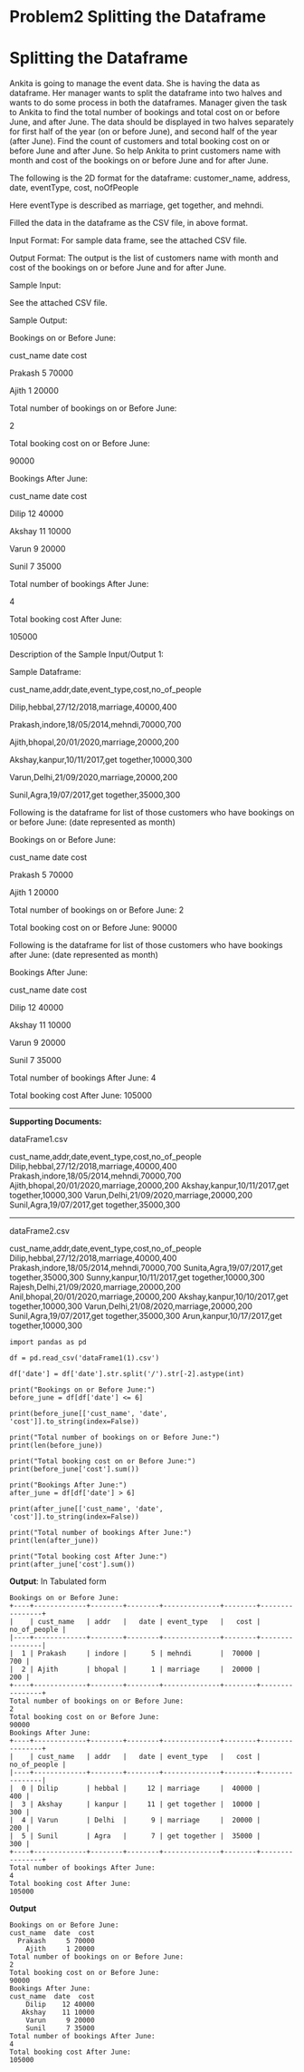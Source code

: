 # Problem2 Splitting the Dataframe

# Splitting the Dataframe

Ankita is going to manage the event data. She is having the data as dataframe. Her manager wants to split the dataframe into two halves and wants to do some process in both the dataframes. Manager given the task to Ankita to find the total number of bookings and total cost on or before June, and after June. The data should be displayed in two halves separately for first half of the year (on or before June), and second half of the year (after June). Find the count of customers and total booking cost on or before June and after June.
So help Ankita to print customers name with month and cost of the bookings on or before June and for after June.

The following is the 2D format for the dataframe:
customer_name, address, date, eventType, cost, noOfPeople

Here eventType is described as marriage, get together, and mehndi.

Filled the data in the dataframe as the CSV file, in above format.

Input Format:
For sample data frame, see the attached CSV file.

Output Format:
The output is the list of customers name with month and cost of the bookings on or before June and for after June.

Sample Input:

See the attached CSV file.

Sample Output:

Bookings on or Before June:

cust_name date cost

Prakash 5 70000

Ajith 1 20000

Total number of bookings on or Before June:

2

Total booking cost on or Before June:

90000

Bookings After June:

cust_name date cost

Dilip 12 40000

Akshay 11 10000

Varun 9 20000

Sunil 7 35000

Total number of bookings After June:

4

Total booking cost After June:

105000

Description of the Sample Input/Output 1:

Sample Dataframe:

cust_name,addr,date,event_type,cost,no_of_people

Dilip,hebbal,27/12/2018,marriage,40000,400

Prakash,indore,18/05/2014,mehndi,70000,700

Ajith,bhopal,20/01/2020,marriage,20000,200

Akshay,kanpur,10/11/2017,get together,10000,300

Varun,Delhi,21/09/2020,marriage,20000,200

Sunil,Agra,19/07/2017,get together,35000,300

Following is the dataframe for list of those customers who have bookings on or before June: (date represented as month)

Bookings on or Before June:

cust_name date cost

Prakash 5 70000

Ajith 1 20000

Total number of bookings on or Before June: 2

Total booking cost on or Before June: 90000

Following is the dataframe for list of those customers who have bookings after June: (date represented as month)

Bookings After June:

cust_name date cost

Dilip 12 40000

Akshay 11 10000

Varun 9 20000

Sunil 7 35000

Total number of bookings After June: 4

Total booking cost After June: 105000

---

**Supporting Documents:**

dataFrame1.csv

cust_name,addr,date,event_type,cost,no_of_people
Dilip,hebbal,27/12/2018,marriage,40000,400
Prakash,indore,18/05/2014,mehndi,70000,700
Ajith,bhopal,20/01/2020,marriage,20000,200
Akshay,kanpur,10/11/2017,get together,10000,300
Varun,Delhi,21/09/2020,marriage,20000,200
Sunil,Agra,19/07/2017,get together,35000,300

---
dataFrame2.csv

cust_name,addr,date,event_type,cost,no_of_people
Dilip,hebbal,27/12/2018,marriage,40000,400
Prakash,indore,18/05/2014,mehndi,70000,700
Sunita,Agra,19/07/2017,get together,35000,300
Sunny,kanpur,10/11/2017,get together,10000,300
Rajesh,Delhi,21/09/2020,marriage,20000,200
Anil,bhopal,20/01/2020,marriage,20000,200
Akshay,kanpur,10/10/2017,get together,10000,300
Varun,Delhi,21/08/2020,marriage,20000,200
Sunil,Agra,19/07/2017,get together,35000,300
Arun,kanpur,10/17/2017,get together,10000,300

```
import pandas as pd

df = pd.read_csv('dataFrame1(1).csv')

df['date'] = df['date'].str.split('/').str[-2].astype(int)

print("Bookings on or Before June:")
before_june = df[df['date'] <= 6]

print(before_june[['cust_name', 'date', 'cost']].to_string(index=False))

print("Total number of bookings on or Before June:")
print(len(before_june))

print("Total booking cost on or Before June:")
print(before_june['cost'].sum())

print("Bookings After June:")
after_june = df[df['date'] > 6]

print(after_june[['cust_name', 'date', 'cost']].to_string(index=False))

print("Total number of bookings After June:")
print(len(after_june))

print("Total booking cost After June:")
print(after_june['cost'].sum())

```

**Output**: In Tabulated form

```
Bookings on or Before June:
+----+-------------+--------+--------+--------------+--------+----------------+
|    | cust_name   | addr   |   date | event_type   |   cost |   no_of_people |
|----+-------------+--------+--------+--------------+--------+----------------|
|  1 | Prakash     | indore |      5 | mehndi       |  70000 |            700 |
|  2 | Ajith       | bhopal |      1 | marriage     |  20000 |            200 |
+----+-------------+--------+--------+--------------+--------+----------------+
Total number of bookings on or Before June:
2
Total booking cost on or Before June:
90000
Bookings After June:
+----+-------------+--------+--------+--------------+--------+----------------+
|    | cust_name   | addr   |   date | event_type   |   cost |   no_of_people |
|----+-------------+--------+--------+--------------+--------+----------------|
|  0 | Dilip       | hebbal |     12 | marriage     |  40000 |            400 |
|  3 | Akshay      | kanpur |     11 | get together |  10000 |            300 |
|  4 | Varun       | Delhi  |      9 | marriage     |  20000 |            200 |
|  5 | Sunil       | Agra   |      7 | get together |  35000 |            300 |
+----+-------------+--------+--------+--------------+--------+----------------+
Total number of bookings After June:
4
Total booking cost After June:
105000

```

**Output**

```
Bookings on or Before June:
cust_name  date  cost
  Prakash     5 70000
    Ajith     1 20000
Total number of bookings on or Before June:
2
Total booking cost on or Before June:
90000
Bookings After June:
cust_name  date  cost
    Dilip    12 40000
   Akshay    11 10000
    Varun     9 20000
    Sunil     7 35000
Total number of bookings After June:
4
Total booking cost After June:
105000
```
